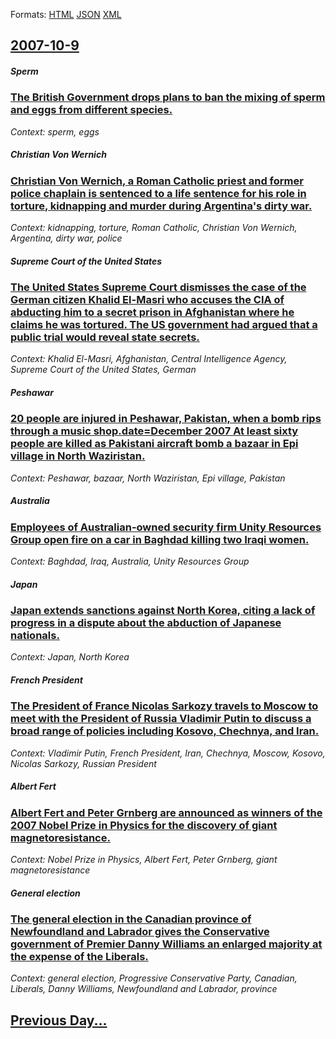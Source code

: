 
Formats: [HTML](2007/10/9/index.html)  [JSON](2007/10/9/index.json)  [XML](2007/10/9/index.xml)  

## [2007-10-9](/news/2007/10/9/index.md)

##### Sperm
### [ The British Government drops plans to ban the mixing of sperm and eggs from different species. ](/news/2007/10/9/the-british-government-drops-plans-to-ban-the-mixing-of-sperm-and-eggs-from-different-species.md)
_Context: sperm, eggs_

##### Christian Von Wernich
### [ Christian Von Wernich, a Roman Catholic priest and former police chaplain is sentenced to a life sentence for his role in torture, kidnapping and murder during Argentina's dirty war. ](/news/2007/10/9/christian-von-wernich-a-roman-catholic-priest-and-former-police-chaplain-is-sentenced-to-a-life-sentence-for-his-role-in-torture-kidnappi.md)
_Context: kidnapping, torture, Roman Catholic, Christian Von Wernich, Argentina, dirty war, police_

##### Supreme Court of the United States
### [ The United States Supreme Court dismisses the case of the German citizen Khalid El-Masri who accuses the CIA of abducting him to a secret prison in Afghanistan where he claims he was tortured. The US government had argued that a public trial would reveal state secrets. ](/news/2007/10/9/the-united-states-supreme-court-dismisses-the-case-of-the-german-citizen-khalid-el-masri-who-accuses-the-cia-of-abducting-him-to-a-secret-p.md)
_Context: Khalid El-Masri, Afghanistan, Central Intelligence Agency, Supreme Court of the United States, German_

##### Peshawar
### [ 20 people are injured in Peshawar, Pakistan, when a bomb rips through a music shop.date=December 2007 At least sixty people are killed as Pakistani aircraft bomb a bazaar in Epi village in North Waziristan. ](/news/2007/10/9/20-people-are-injured-in-peshawar-pakistan-when-a-bomb-rips-through-a-music-shop-date-december-2007-at-least-sixty-people-are-killed-as-p.md)
_Context: Peshawar, bazaar, North Waziristan, Epi village, Pakistan_

##### Australia
### [ Employees of Australian-owned security firm Unity Resources Group open fire on a car in Baghdad killing two Iraqi women.](/news/2007/10/9/employees-of-australian-owned-security-firm-unity-resources-group-open-fire-on-a-car-in-baghdad-killing-two-iraqi-women.md)
_Context: Baghdad, Iraq, Australia, Unity Resources Group_

##### Japan
### [ Japan extends sanctions against North Korea, citing a lack of progress in a dispute about the abduction of Japanese nationals. ](/news/2007/10/9/japan-extends-sanctions-against-north-korea-citing-a-lack-of-progress-in-a-dispute-about-the-abduction-of-japanese-nationals.md)
_Context: Japan, North Korea_

##### French President
### [ The President of France Nicolas Sarkozy travels to Moscow to meet with the President of Russia Vladimir Putin to discuss a broad range of policies including Kosovo, Chechnya, and Iran. ](/news/2007/10/9/the-president-of-france-nicolas-sarkozy-travels-to-moscow-to-meet-with-the-president-of-russia-vladimir-putin-to-discuss-a-broad-range-of-p.md)
_Context: Vladimir Putin, French President, Iran, Chechnya, Moscow, Kosovo, Nicolas Sarkozy, Russian President_

##### Albert Fert
### [ Albert Fert and Peter Grnberg are announced as winners of the 2007 Nobel Prize in Physics for the discovery of giant magnetoresistance. ](/news/2007/10/9/albert-fert-and-peter-grunberg-are-announced-as-winners-of-the-2007-nobel-prize-in-physics-for-the-discovery-of-giant-magnetoresistance.md)
_Context: Nobel Prize in Physics, Albert Fert, Peter Grnberg, giant magnetoresistance_

##### General election
### [ The general election in the Canadian province of Newfoundland and Labrador gives the Conservative government of Premier Danny Williams an enlarged majority at the expense of the Liberals. ](/news/2007/10/9/the-general-election-in-the-canadian-province-of-newfoundland-and-labrador-gives-the-conservative-government-of-premier-danny-williams-an-e.md)
_Context: general election, Progressive Conservative Party, Canadian, Liberals, Danny Williams, Newfoundland and Labrador, province_

## [Previous Day...](/news/2007/10/8/index.md)


